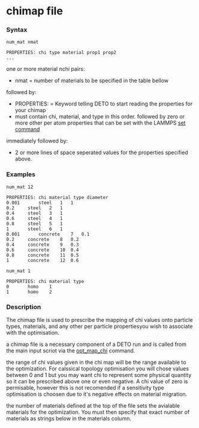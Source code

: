 # chimap file

### Syntax

```
num_mat nmat

PROPERTIES: chi type material prop1 prop2
...
```
one or more material nchi pairs:
- nmat = number of materials to be specified in the table bellow

followed by:
- PROPERTIES: = Keyword telling DETO to start reading the properties for your chimap 
-  must contain chi, material, and type in this order. followed by zero or more other per atom properties that can be set with the LAMMPS [set command](https://docs.lammps.org/set.html)

immediately followed by:
- 2 or more lines of space seperated values for the properties specified above.

### Examples

```
num_mat 12 

PROPERTIES: chi material type diameter
0.001		steel	1	1
0.2		steel	2	1
0.4		steel	3	1
0.6		steel	4	1
0.8		steel	5	1
1		steel	6	1
0.001		concrete	7	0.1
0.2		concrete	8	0.2
0.4		concrete	9	0.3
0.6		concrete	10	0.4
0.8		concrete	11	0.5
1		concrete	12  0.6
```

```
num_mat 1

PROPERTIES: chi material type
0		homo	1
1		homo	2
```

### Description
The chimap file is used to prescribe the mapping of chi values onto particle types, materials, and any other per particle propertiesyou wish to associate with the optimisation.

a chimap file is a necessary component of a DETO run and is called from the main input scriot via the [opt_map_chi](3.5_opt_map_chi.md) command.

the range of chi values given in the chi map will be the range available to the optimization. For calssical topology optimisation you will chose values between 0 and 1 but you may want chi to represent some physical quantity so it can be prescribed above one or even negative.  A chi value of zero is permisable, however this is not recomended if a sensitivity type optimisation is choosen due to it's negative effects on material migration.

the number of materials defined at the top of the file sets the avialable materials for the optimization. You must then specify that exact number of materials as strings below in the materials column.
